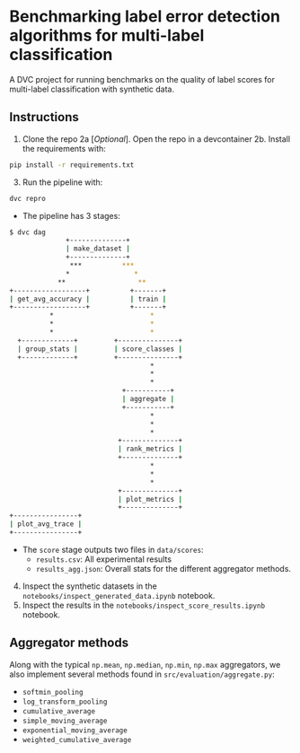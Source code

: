 # Benchmarking label error detection algorithms for multi-label classification

A DVC project for running benchmarks on the quality of label scores for multi-label classification with synthetic data.

## Instructions

1. Clone the repo
2a [*Optional*]. Open the repo in a devcontainer
2b. Install the requirements with:
```bash
pip install -r requirements.txt
```
3. Run the pipeline with:

```bash
dvc repro
```

  - The pipeline has 3 stages:
  
  ```bash
  $ dvc dag
                +--------------+               
                | make_dataset |               
                +--------------+               
                 ***          ***              
                *                *             
              **                  **           
  +------------------+          +-------+      
  | get_avg_accuracy |          | train |      
  +------------------+          +-------+      
            *                        *         
            *                        *         
            *                        *         
    +-------------+         +---------------+  
    | group_stats |         | score_classes |  
    +-------------+         +---------------+  
                                     *         
                                     *         
                                     *         
                              +-----------+    
                              | aggregate |    
                              +-----------+    
                                     *         
                                     *         
                                     *         
                             +--------------+  
                             | rank_metrics |  
                             +--------------+  
                                     *         
                                     *         
                                     *         
                             +--------------+  
                             | plot_metrics |  
                             +--------------+  
  +----------------+ 
  | plot_avg_trace | 
  +----------------+ 
  ```
    
  - The `score` stage outputs two files in `data/scores`:
    - `results.csv`: All experimental results
    - `results_agg.json`: Overall stats for the different aggregator methods.

4. Inspect the synthetic datasets in the `notebooks/inspect_generated_data.ipynb` notebook.
5. Inspect the results in the `notebooks/inspect_score_results.ipynb` notebook.

## Aggregator methods

Along with the typical `np.mean`, `np.median`, `np.min`, `np.max` aggregators, we also implement several methods found in `src/evaluation/aggregate.py`:

- `softmin_pooling`
- `log_transform_pooling`
- `cumulative_average`
- `simple_moving_average`
- `exponential_moving_average`
- `weighted_cumulative_average`